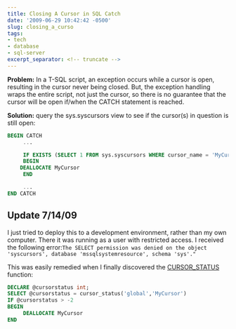 ```yaml
---
title: Closing A Cursor in SQL Catch
date: '2009-06-29 10:42:42 -0500'
slug: closing_a_curso
tags:
- tech
- database
- sql-server
excerpt_separator: <!-- truncate -->
---
```


**Problem:** In a T-SQL script, an exception occurs while a cursor is open,
resulting in the cursor never being closed. But, the exception handling wraps
the entire script, not just the cursor, so there is no guarantee that the cursor
will be open if/when the CATCH statement is reached.

**Solution:** query the sys.syscursors view to see if the cursor(s) in question
is still open:

```sql
BEGIN CATCH
     ...

     IF EXISTS (SELECT 1 FROM sys.syscursors WHERE cursor_name = 'MyCursor')
     BEGIN
	DEALLOCATE MyCursor
     END

     ...
END CATCH
```

## Update 7/14/09

I just tried to deploy this to a development environment, rather than my own
computer. There it was running as a user with restricted access. I received the
following error:`The SELECT permission was denied on the object 'syscursors',
database 'mssqlsystemresource', schema 'sys'."`

This was easily remedied when I finally discovered the [CURSOR_STATUS](http://technet.microsoft.com/en-us/library/ms177609.aspx)
function:

```sql
DECLARE @cursorstatus int;
SELECT @cursorstatus = cursor_status('global','MyCursor')
IF @cursorstatus > -2
BEGIN
     DEALLOCATE MyCursor
END
```
